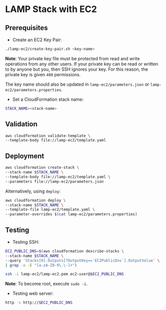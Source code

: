 # LAMP Stack with EC2

## Prerequisites

- Create an EC2 Key Pair:

```bash
./lamp-ec2/create-key-pair.sh <key-name>
```

**Note**: Your private key file must be protected from read and write operations from any other users. If your private key can be read or written to by anyone but you, then SSH ignores your key. For this reason, the private key is given `400` permissions.

The key name should also be updated in `lamp-ec2/parameters.json` or `lamp-ec2/parameters.properties`.

- Set a CloudFormation stack name:

```bash
STACK_NAME=<stack-name>
```

## Validation

```bash
aws cloudformation validate-template \
--template-body file://lamp-ec2/template.yaml
```

## Deployment

```bash
aws cloudformation create-stack \
--stack-name $STACK_NAME \
--template-body file://lamp-ec2/template.yaml \
--parameters file://lamp-ec2/parameters.json
```

Alternatively, using `deploy`:

```bash
aws cloudformation deploy \
--stack-name $STACK_NAME \
--template-file lamp-ec2/template.yaml \
--parameter-overrides $(cat lamp-ec2/parameters.properties)
```

## Testing

- Testing SSH:

```bash
EC2_PUBLIC_DNS=$(aws cloudformation describe-stacks \
--stack-name $STACK_NAME \
--query 'Stacks[0].Outputs[?OutputKey==`EC2PublicDns`].OutputValue' \
| grep -o -E "[a-zA-Z0-9\.\-]+")
```

```bash
ssh -i lamp-ec2/lamp-ec2.pem ec2-user@$EC2_PUBLIC_DNS
```

**Note**: To become root, execute `sudo -i`.

- Testing web server:

```bash
http -v http://$EC2_PUBLIC_DNS
```
